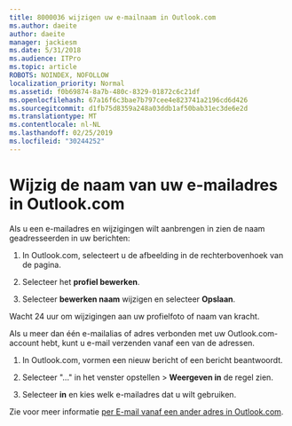 ```yaml
---
title: 8000036 wijzigen uw e-mailnaam in Outlook.com
ms.author: daeite
author: daeite
manager: jackiesm
ms.date: 5/31/2018
ms.audience: ITPro
ms.topic: article
ROBOTS: NOINDEX, NOFOLLOW
localization_priority: Normal
ms.assetid: f0b69874-8a7b-480c-8329-01872c6c21df
ms.openlocfilehash: 67a16f6c3bae7b797cee4e823741a2196cd6d426
ms.sourcegitcommit: d1fb75d8359a248a03ddb1af50bab31ec3de6e2d
ms.translationtype: MT
ms.contentlocale: nl-NL
ms.lasthandoff: 02/25/2019
ms.locfileid: "30244252"
---
```

# <a name="change-your-email-name-in-outlookcom"></a>Wijzig de naam van uw e-mailadres in Outlook.com

Als u een e-mailadres en wijzigingen wilt aanbrengen in zien de naam geadresseerden in uw berichten:
  
1. In Outlook.com, selecteert u de afbeelding in de rechterbovenhoek van de pagina.
    
2. Selecteer het **profiel bewerken**. 
    
3. Selecteer **bewerken naam** wijzigen en selecteer **Opslaan**. 
    
Wacht 24 uur om wijzigingen aan uw profielfoto of naam van kracht.
  
Als u meer dan één e-mailalias of adres verbonden met uw Outlook.com-account hebt, kunt u e-mail verzenden vanaf een van de adressen.
  
1. In Outlook.com, vormen een nieuw bericht of een bericht beantwoordt.
    
2. Selecteer "..." in het venster opstellen \> **Weergeven in** de regel zien. 
    
3. Selecteer **in** en kies welk e-mailadres dat u wilt gebruiken. 
    
Zie voor meer informatie [per E-mail vanaf een ander adres in Outlook.com](https://go.microsoft.com/fwlink/p/?linkid=2001701&amp;clcid=0x409).
  

